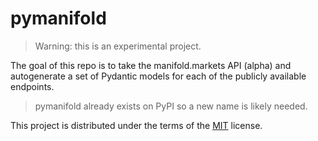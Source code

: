 # pymanifold

> Warning: this is an experimental project.

The goal of this repo is to take the manifold.markets API (alpha) and autogenerate a set of Pydantic models for each of the publicly available endpoints.

> pymanifold already exists on PyPI so a new name is likely needed. 

This project is distributed under the terms of the [MIT](https://spdx.org/licenses/MIT.html) license.
